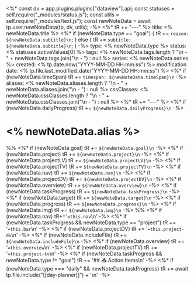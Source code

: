 <%*
const dv = app.plugins.plugins["dataview"].api;
const statuses = self.require("_modules/status.js");
const utils = self.require("_modules/text.js");
const newNoteData = await tp.user.newNoteData(tp, dv, utils);
-%>
<%* tR += "---" %>
title: <% newNoteData.title %>
<%* if (newNoteData.type == "goal") { tR += `reason: ${newNoteData.subtitle}\n`; } else { tR += `subtitle: ${newNoteData.subtitle}\n`; } -%>
type: <% newNoteData.type %>
status: <% statuses.activeValues[0] %>
tags: <% newNoteData.tags.length ? "\n  - " + newNoteData.tags.join("\n  - ") : null %>
series: <% newNoteData.series %>
created: <% tp.date.now("YYYY-MM-DD HH:mm:ss") %>
modification date: <% tp.file.last_modified_date("YYYY-MM-DD HH:mm:ss") %>
<%* if (newNoteData.timeSpan) tR += `timespan: ${newNoteData.timeSpan}\n` -%>
aliases: <% newNoteData.aliases.length ? "\n  - " + newNoteData.aliases.join("\n  - ") : null %>
cssClasses: <% newNoteData.cssClasses.length ? "\n  - " + newNoteData.cssClasses.join("\n  - ") : null %>
<%* tR += "---" %>
<%* if (newNoteData.dailyProgress) tR += `${newNoteData.dailyProgress}\n` -%>
# <% newNoteData.alias %>
%%
<%* if (newNoteData.goal) tR += `${newNoteData.goal}\n` -%>
<%* if (newNoteData.project) tR += `${newNoteData.project}\n` -%>
<%* if (newNoteData.projectLV) tR += `${newNoteData.projectLV}\n` -%>
<%* if (newNoteData.projectTV) tR += `${newNoteData.projectTV}\n` -%>
<%* if (newNoteData.nav) tR += `${newNoteData.nav}\n` -%>
<%* if (newNoteData.projectDV) tR += `${newNoteData.projectDV}\n` -%>
<%* if (newNoteData.overview) tR += `${newNoteData.overview}\n` -%>
<%* if (newNoteData.taskProgress) tR += `${newNoteData.taskProgress}\n` -%>
<%* if (newNoteData.target) tR += `${newNoteData.target}\n` -%>
<%* if (newNoteData.progress) tR += `${newNoteData.progress}\n` -%>
<%* if (newNoteData.img) tR += `${newNoteData.img}\n` -%>
%%
<%* if (newNoteData.nav) tR+='`=this.nav`\n' -%>
<%* if (newNoteData.taskProgress && newNoteData.type == "project") tR += '`=this.bar`\n' -%>
<%* if (newNoteData.projectDV) tR += '`=this.project-dv`\n' -%>
<%* if (newNoteData.includeFile) tR += `${newNoteData.includeFile}\n` -%>
<%* if (newNoteData.overview) tR += '`=this.overview`\n' -%>
<%* if (newNoteData.projectTV) tR += '`=this.project-tv`\n' -%>
<%* if (newNoteData.taskProgress && newNoteData.type != "goal") tR += '## 📥 Action Items\n' -%>
<%* if (newNoteData.type === "daily" && newNoteData.taskProgress) tR += await tp.file.include("[[day-planner]]") + '\n' -%>
